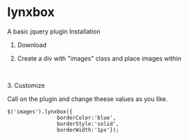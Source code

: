 # lynxbox
A basic jquery plugin
Installation
1. Download

2. Create a div with "images" class and place images within
<dl>
<div class="images">
          <img src='example.jpg' alt=''/>
                <img src='example.jpg' alt=''/></div>
                </dl>
3. Customize

Call on the plugin and change theese values as you like.
```
$('images').lynxbox({
                borderColor:'blue',
                borderStyle:'solid',
                borderWidth:'1px'});
```